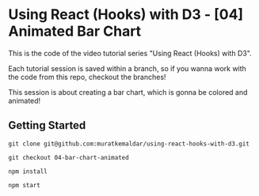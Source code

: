 # Using React (Hooks) with D3 - [04] Animated Bar Chart

This is the code of the video tutorial series "Using React (Hooks) with D3".

Each tutorial session is saved within a branch,
so if you wanna work with the code from this repo, checkout the branches!

This session is about creating a bar chart, which is gonna be colored and animated!

## Getting Started

`git clone git@github.com:muratkemaldar/using-react-hooks-with-d3.git`

`git checkout 04-bar-chart-animated`

`npm install`

`npm start`
